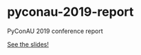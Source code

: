 # pyconau-2019-report
PyConAU 2019 conference report

[See the slides!](https://genevievebuckley.github.io/pyconau-2019-report/)
